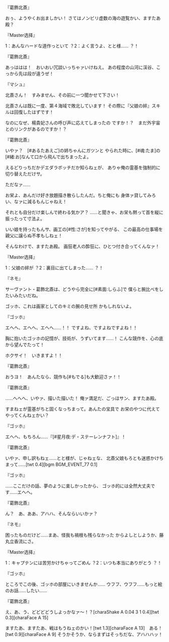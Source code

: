 『葛飾北斎』

おぅ、ようやくお出ましかい！
さてはノンビリ虚数の海の遊覧かい、ますたあ殿？

『Master选择』

1：あんなハードな道作っといて
？2：よく言うよ、とと様……
？！

『葛飾北斎』

あっははは！　おいおい冗談いっちゃァいけねえ。
あの程度の山河に渓谷、こっから先は段が違うぜ！

『マシュ』

北斎さん！　すみません、その前に一つ聞かせて下さい！

北斎さんは既に一度、第４海域で敗北しています！
その際に『父娘の絆』スキルは回復したはずです！

なのになぜ、楊貴妃さんの呼び声に応えてしまったの
ですか！？　まだ外宇宙とのリンクがあるのですか！？

『葛飾北斎』

いやァ？　[#あるたあえご]の姉ちゃんにガツンと
やられた時に、[#魂:たま]の[#緒:お]なんて口から飛んで出ちまったよ。

えるどりっちだかデエダラボッチだか知らねェが、
ありゃ俺の霊基を強制的に切り替えただけサ。

ただなァ……

お栄よ、あんだけ好き放題描き散らしたんだ。ちと俺にも
身体ァ貸してみろい、なァに減るもんじゃねえ！

それとも自分だけ楽しんで終わる気かア？
……と聞きゃ、お栄も黙って首を縦に振ったって寸法よ。

いい娘を持ったもんサ、画工の[#性:さが]を知ってやがる、
この最高の仕事場を親父に譲らぬ不孝もしねェ！

そんなわけで、ますたあ殿。
画狂老人の酔狂に、ひとつ付き合ってくんなァ！

『Master选择』

1：父娘の絆が
？2：裏目に出てしまった……
？！

『ネモ』

サーヴァント・葛飾北斎は、どうやら完全に[#素面:しらふ]で
僕らと腕比べをしたいみたいだね。

ゴッホ、これは画家としてのキミの腕の見せ所
かもしれないよ。

『ゴッホ』

エヘヘ、エヘヘ、エヘヘ……！！
ですよね、ですよねですよね！！

胸に抱いたゴッホの記憶が、技術が、うずいてます……！
こんな競作を、心の底から望んでたって！

ホクサイ！　いきますよ！！

『葛飾北斎』

おうヨ！　あんたなら、競作も[#もでる]も大歓迎さァ！！

『葛飾北斎』

……へへへ、いやァ、描いた描いた！
俺ァ満足だ、ごっほサン、ますたあ殿。

すまねェが霊基がちと固くなっちまって。あんたの宝具で
お栄のやつに代えてやってくんねェかい？

『ゴッホ』

エヘヘ、もちろん……『[#星月夜:デ・ステーレンナフト]』！

『葛飾北斎』

いやァ、申し訳もねェ……とと様が、じゃねェな、
北斎父娘もろとも迷惑かけちまって……[twt 0.4][bgm BGM_EVENT_77 0.1]

『ゴッホ』

……ここだけの話、夢のように楽しかったから、
ゴッホ的には全然大丈夫です……エヘヘ。

『葛飾北斎』

ん？　あ、ああ、アハハ、そんならいいかァ？

『ネモ』

困ったものだけど……まあ、怪我も禍根も残らなかった
からよしとしようか、藤丸立香流にさ。

『Master选择』

1：キャプテンには苦労かけちゃってごめん
？2：いつも本当にありがとう
？！

『ゴッホ』

ところでこの後、ゴッホの部屋にいきませんか……
ウフフ、ウフフ……もっと絵のお話……したい……

『葛飾北斎』

え、あ、う、どどどどうしよっかなァ～！？[charaShake A 0.04 3 1 0.4][twt 0.3][charaFace A 15]

ますたあ、ますたあ、戦はもうねェのかい！[twt 1.3][charaFace A 13]　ある！[twt 0.9][charaFace A 9]
そうかそうか、ならまずはそっちだな、アハハハッ！

